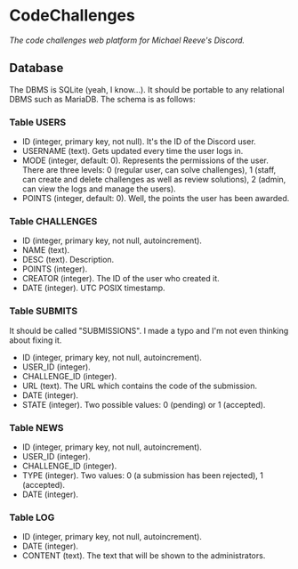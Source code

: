 # CodeChallenges
_The code challenges web platform for Michael Reeve's Discord._

## Database
The DBMS is SQLite (yeah, I know...). It should be portable to any relational DBMS such as MariaDB.
The schema is as follows:

### Table USERS
+ ID (integer, primary key, not null). It's the ID of the Discord user.
+ USERNAME (text). Gets updated every time the user logs in.
+ MODE (integer, default: 0). Represents the permissions of the user. There are three levels: 0 (regular user, can solve challenges), 1 (staff, can create and delete challenges as well as review solutions), 2 (admin, can view the logs and manage the users).
+ POINTS (integer, default: 0). Well, the points the user has been awarded.

### Table CHALLENGES
+ ID (integer, primary key, not null, autoincrement).
+ NAME (text).
+ DESC (text). Description.
+ POINTS (integer).
+ CREATOR (integer). The ID of the user who created it.
+ DATE (integer). UTC POSIX timestamp.

### Table SUBMITS
It should be called "SUBMISSIONS". I made a typo and I'm not even thinking about fixing it.

+ ID (integer, primary key, not null, autoincrement).
+ USER_ID (integer).
+ CHALLENGE_ID (integer).
+ URL (text). The URL which contains the code of the submission.
+ DATE (integer).
+ STATE (integer). Two possible values: 0 (pending) or 1 (accepted).

### Table NEWS
+ ID (integer, primary key, not null, autoincrement).
+ USER_ID (integer).
+ CHALLENGE_ID (integer).
+ TYPE (integer). Two values: 0 (a submission has been rejected), 1 (accepted).
+ DATE (integer).

### Table LOG
+ ID (integer, primary key, not null, autoincrement).
+ DATE (integer).
+ CONTENT (text). The text that will be shown to the administrators.
